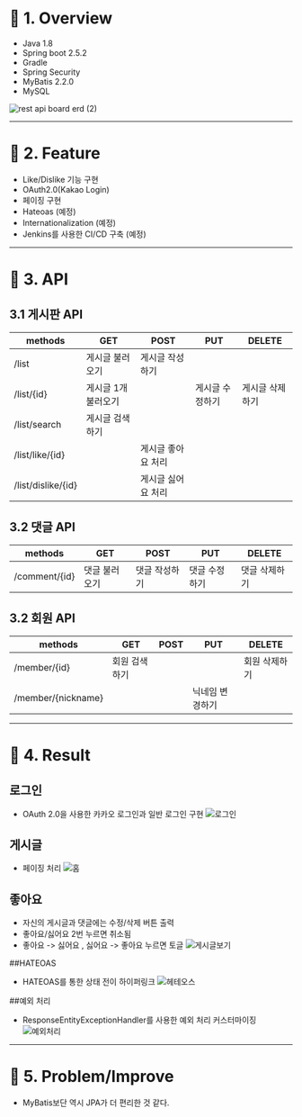 # :pushpin: 1. Overview
* Java 1.8
* Spring boot 2.5.2
* Gradle
* Spring Security
* MyBatis 2.2.0
* MySQL

![rest api board erd (2)](https://user-images.githubusercontent.com/52540882/127375384-6be6398f-6809-493f-91a9-602ce3e8219f.jpg)
      

****
# :pushpin: 2. Feature
* Like/Dislike 기능 구현
* OAuth2.0(Kakao Login)
* 페이징 구현
* Hateoas (예정)
* Internationalization (예정)
* Jenkins를 사용한 CI/CD 구축 (예정)


****
# :pushpin: 3. API
## 3.1 게시판 API
|methods|GET|POST|PUT|DELETE|
|------|---|---|---|---|
|/list|게시글 불러오기|게시글 작성하기|
|/list/{id}|게시글 1개 불러오기||게시글 수정하기|게시글 삭제하기|
|/list/search|게시글 검색하기|||
|/list/like/{id}||게시글 좋아요 처리||
|/list/dislike/{id}||게시글 싫어요 처리||   
   
      
## 3.2 댓글 API
|methods|GET|POST|PUT|DELETE|
|------|---|---|---|---|
|/comment/{id}|댓글 불러오기|댓글 작성하기|댓글 수정하기|댓글 삭제하기
   
      
## 3.2 회원 API
|methods|GET|POST|PUT|DELETE|
|------|---|---|---|---|
|/member/{id}|회원 검색하기|||회원 삭제하기
|/member/{nickname}|||닉네임 변경하기|
****

         
# :pushpin: 4. Result
## 로그인
* OAuth 2.0을 사용한 카카오 로그인과 일반 로그인 구현
![로그인](https://user-images.githubusercontent.com/52540882/130479761-dba7ab5c-33e7-47d4-84c2-e78ebfbd4440.PNG)
   
      
## 게시글
* 페이징 처리
![홈](https://user-images.githubusercontent.com/52540882/130479778-20db4170-afca-48f0-995e-d802e79a426e.PNG)
   
      
## 좋아요
* 자신의 게시글과 댓글에는 수정/삭제 버튼 출력
* 좋아요/싫어요 2번 누르면 취소됨
* 좋아요 -> 싫어요 , 싫어요 -> 좋아요 누르면 토글
![게시글보기](https://user-images.githubusercontent.com/52540882/130479783-841a7959-1b50-4d7b-8f1d-23a58af565d6.PNG)
   
      
##HATEOAS
* HATEOAS를 통한 상태 전이 하이퍼링크
![헤테오스](https://user-images.githubusercontent.com/52540882/130479979-338e6500-17c0-428b-9cfc-6a6af2bfe546.png)
   
      
##예외 처리
* ResponseEntityExceptionHandler를 사용한 예외 처리 커스터마이징
![예외처리](https://user-images.githubusercontent.com/52540882/130479982-bf6d6668-6c09-401d-86d7-6e132ab4f255.png)        
   
      
         
****
# :pushpin: 5. Problem/Improve
* MyBatis보단 역시 JPA가 더 편리한 것 같다.
